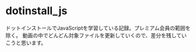 # dotinstall_js
ドットインストールでJavaScriptを学習している記録。プレミアム会員の範囲を除く。
動画の中でどんどん対象ファイルを更新していくので、差分を残していこうと思います。


